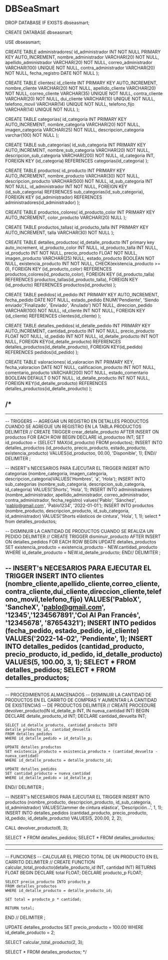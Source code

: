 # DBSeaSmart
DROP DATABASE IF EXISTS dbseasmart;

CREATE DATABASE dbseasmart;

USE dbseasmart;

CREATE TABLE administradores(
	id_administrador INT NOT NULL PRIMARY KEY AUTO_INCREMENT,
	nombre_administrador VARCHAR(20) NOT NULL,
	apellido_administrador VARCHAR(20) NOT NULL,
	correo_administrador VARCHAR(100) UNIQUE NOT NULL,
	contra_administrador VARCHAR(20) NOT NULL,
	fecha_registro DATE NOT NULL
);

CREATE TABLE clientes(
	id_cliente INT PRIMARY KEY AUTO_INCREMENT,
	nombre_cliente VARCHAR(20) NOT NULL,
	apellido_cliente VARCHAR(20) NOT NULL,
	correo_cliente VARCHAR(35) UNIQUE NOT NULL,
	contra_cliente VARCHAR(20) NOT NULL,
	dui_cliente VARCHAR(10) UNIQUE NOT NULL,
	telefono_movil VARCHAR(14) UNIQUE NOT NULL,
	telefono_fijo VARCHAR(14) UNIQUE NOT NULL
);

CREATE TABLE categorias(
	id_categoria INT PRIMARY KEY AUTO_INCREMENT,
	nombre_categoria VARCHAR(20) NOT NULL,
	imagen_categoria VARCHAR(25) NOT NULL,
   descripcion_categoria varchar(100) NOT NULL
);

CREATE TABLE sub_categorias(
	id_sub_categoria INT PRIMARY KEY AUTO_INCREMENT,
	nombre_sub_categoria VARCHAR(20) NOT NULL,
	descripcion_sub_categoria VARCHAR(200) NOT NULL,
	id_categoria INT,
	FOREIGN KEY (id_categoria)
	REFERENCES categorias(id_categoria)
);

CREATE TABLE productos(
	id_producto INT PRIMARY KEY AUTO_INCREMENT,
	nombre_producto VARCHAR(30) NOT NULL,
	descripcion_producto VARCHAR(500) NOT NULL,
	id_sub_categoria INT NOT NULL,
	id_administrador INT NOT NULL,
	FOREIGN KEY (id_sub_categoria)
	REFERENCES sub_categorias(id_sub_categoria),
	FOREIGN KEY (id_administrador)
	REFERENCES administradores(id_administrador)
);

CREATE TABLE productos_colores(
	id_producto_color INT PRIMARY KEY AUTO_INCREMENT,
	color_producto VARCHAR(20) NULL
);

CREATE TABLE productos_tallas(
	id_producto_talla INT PRIMARY KEY AUTO_INCREMENT,
	talla VARCHAR(30) NOT NULL
);

CREATE TABLE detalles_productos(
	id_detalle_producto INT primary key auto_increment,
   id_producto_color INT NULL,
   id_producto_talla INT NULL,
   id_producto INT NOT NULL,
	precio_producto FLOAT NOT NULL,
	imagen_producto VARCHAR(25) NULL,
   estado_producto BOOLEAN NOT NULL,
   existencia_producto INT NOT NULL,
   CHECK(existencia_producto >= 0),
   FOREIGN KEY (id_producto_color)
   REFERENCES productos_colores(id_producto_color),
   FOREIGN KEY (id_producto_talla)
	REFERENCES productos_tallas(id_producto_talla),
   FOREIGN KEY (id_producto)
	REFERENCES productos(id_producto)
);

CREATE TABLE pedidos(
	id_pedido INT PRIMARY KEY AUTO_INCREMENT,
	fecha_pedido DATE NOT NULL,
	estado_pedido ENUM('Pendiente', 'Siendo enviado','Finalizado', 'Enviado', 'Anulado') NOT NULL,
   direccion_pedido VARCHAR(100) NOT NULL,
	id_cliente INT NOT NULL,
	FOREIGN KEY (id_cliente)
	REFERENCES clientes(id_cliente)
);

CREATE TABLE detalles_pedidos(
	id_detalle_pedido INT PRIMARY KEY AUTO_INCREMENT,
	cantidad_producto INT NOT NULL,
   precio_producto FLOAT NOT NULL,
	id_pedido INT NOT NULL,
	id_detalle_producto INT NOT NULL,
	FOREIGN KEY(id_detalle_producto)
	REFERENCES detalles_productos(id_detalle_producto),
	FOREIGN KEY(id_pedido)
	REFERENCES pedidos(id_pedido)
);

CREATE TABLE valoraciones(
	id_valoracion INT PRIMARY KEY,
	fecha_valoracion DATE NOT NULL,
	calificacion_producto INT NOT NULL,
	comentario_producto VARCHAR(200) NOT NULL,
   estado_comentario BOOLEAN DEFAULT 0 NOT NULL,
   id_detalle_producto INT NOT NULL,
   FOREIGN KEY(id_detalle_producto)
	REFERENCES detalles_productos(id_detalle_producto)
);

/*
---------------------------------------------------------------------------- 

---------------------------------------------------------------------------- 

-- TRIGGERS
-- AGREGAR UN REGISTRO EN DETALLES PRODUCTOS CUANDO SE AGREGUE UN REGISTRO EN LA TABLA PRODUCTOS
DELIMITER //
CREATE TRIGGER crear_detalle_producto
AFTER INSERT ON productos
FOR EACH ROW BEGIN
	DECLARE id_productoo INT;
    SET id_productoo = (SELECT MAX(id_producto) FROM productos);
	INSERT INTO detalles_productos (id_producto, precio_producto, estado_producto, existencia_producto) VALUES(id_productoo, 00.00, 'Disponible', 1);
END//
DELIMITER ;

-- INSERT's NECESARIOS PARA EJECUTAR EL TRIGGER
INSERT INTO categorias (nombre_categoria, imagen_categoria, descripcion_categoria)VALUES('Hombres', 'a', 'Hola');
INSERT INTO sub_categorias (nombre_sub_categoria, descripcion_sub_categoria, id_categoria) VALUES('Shorts', 'Hola', 1);
INSERT INTO administradores (nombre_administrador, apellido_administrador, correo_administrador, contra_administrador, fecha_registro) values('Pablo', 'Sánchez', 'pablo@gmail.com', 'Pablo1234', '2022-01-01');
INSERT INTO productos (nombre_producto, descripcion_producto, id_sub_categoria, id_administrador) VALUES('Shorts elásticos de cintura', 'Hola', 1, 1);
select * from detalles_productos;

-- DISMINUIR LA CANTIDAD DE PRODUCTOS CUANDO SE REALIZA UN PEDIDO
DELIMITER //
CREATE TRIGGER disminuir_producto
AFTER INSERT ON detalles_pedidos
FOR EACH ROW
BEGIN
	UPDATE detalles_productos
	SET existencia_producto  = existencia_producto - NEW.cantidad_producto
    WHERE id_detalle_producto = NEW.id_detalle_producto;
END//
DELIMITER ;

-- INSERT's NECESARIOS PARA EJECUTAR EL TRIGGER
INSERT INTO clientes (nombre_cliente,apellido_cliente,correo_cliente,contra_cliente,dui_cliente,direccion_cliente,telefono_movil,telefono_fijo) VALUES('PabloX', 'SancheX', 'pablo@gmail.com', '12345','1234567891','Col Al Pan Francés', '12345678', '87654321');
INSERT INTO pedidos (fecha_pedido, estado_pedido, id_cliente) VALUES('2022-14-02', 'Pendiente', 1);
INSERT INTO detalles_pedidos (cantidad_producto, precio_producto, id_pedido, id_detalle_producto) VALUES(5, 100.00, 3, 1);
SELECT * FROM detalles_pedidos;
SELECT * FROM detalles_productos;
---------------------------------------------------------------------------- 

---------------------------------------------------------------------------- 

-- PROCEDIMIENTOS ALMACENADOS
-- DISMINUIR LA CANTIDAD DE PRODUCTOS EN EL CARRITO DE COMPRAS Y AUMENTAR LA CANTIDAD DE EXISTENCIAS
-- DE PRODUCTOS
DELIMITER //
CREATE PROCEDURE devolver_producto(IN id_detalle_p INT, IN nueva_cantidad INT)
BEGIN
	DECLARE detalle_producto_id INT;
    DECLARE cantidad_devuelta INT;
    
    SELECT id_detalle_producto, cantidad_producto INTO detalle_producto_id, cantidad_devuelta
    FROM detalles_pedidos
    WHERE id_detalle_pedido = id_detalle_p;
    
	UPDATE detalles_productos
    SET existencia_producto = existencia_producto + (cantidad_devuelta - nueva_cantidad)
    WHERE id_detalle_producto = detalle_producto_id; 	
    
    UPDATE detalles_pedidos
    SET cantidad_producto = nueva_cantidad
    WHERE id_detalle_pedido = id_detalle_p;
END//
DELIMITER ;

-- INSERT's NECESARIOS PARA EJECUTAR EL TRIGGER
INSERT INTO productos (nombre_producto, descripcion_producto, id_sub_categoria, id_administrador) VALUES('Jammer de cintura elástica', 'Descripción...', 1, 1);
INSERT INTO detalles_pedidos (cantidad_producto, precio_producto, id_pedido, id_detalle_producto) VALUES(5, 200.00, 2, 2);

CALL devolver_producto(6, 3);

SELECT * FROM detalles_pedidos;
SELECT * FROM detalles_productos;

---------------------------------------------------------------------------- 

---------------------------------------------------------------------------- 

-- FUNCIONES
-- CALCULAR EL PRECIO TOTAL DE UN PRODUCTO EN EL CARRITO
DELIMITER //
CREATE FUNCTION calcular_total_producto(detalle_producto_id INT, cantidad INT)
RETURNS FLOAT
BEGIN
	DECLARE total FLOAT;
    DECLARE producto_p FLOAT;
    
    SELECT precio_producto INTO producto_p 
    FROM detalles_productos 
    WHERE id_detalle_producto = detalle_producto_id;
    
    SET total = producto_p * cantidad;
    
    RETURN total;
END //
DELIMITER ;

UPDATE detalles_productos SET precio_producto = 100.00 WHERE id_detalle_producto = 2;

SELECT calcular_total_producto(2, 3);

SELECT * FROM detalles_productos;
*/

